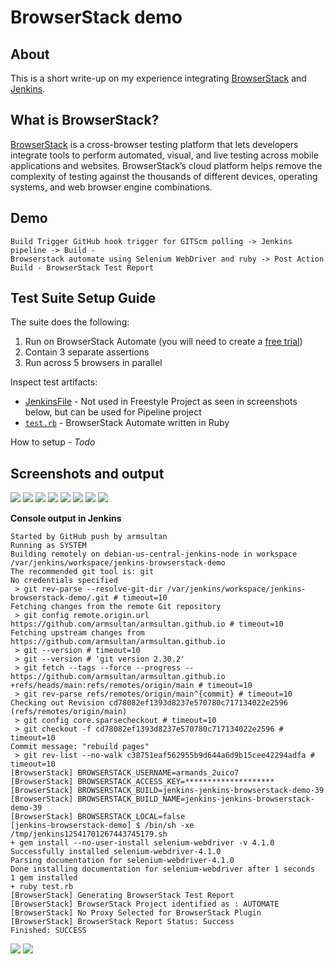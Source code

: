 # BrowserStack demo

## About 

This is a short write-up on my experience integrating
[BrowserStack](https://www.browserstack.com/) and
[Jenkins](https://www.jenkins.io/).

## What is BrowserStack?

[BrowserStack](https://www.browserstack.com/) is a cross-browser testing
platform that lets developers integrate tools to perform automated, visual, and
live testing across mobile applications and websites. BrowserStack’s cloud
platform helps remove the complexity of testing against the thousands of
different devices, operating systems, and web browser engine combinations.

## Demo 

```
Build Trigger GitHub hook trigger for GITScm polling -> Jenkins pipeline -> Build -
Browserstack automate using Selenium WebDriver and ruby -> Post Action Build - BrowserStack Test Report
```
## Test Suite Setup Guide

The suite does the following:
 1.  Run on BrowserStack Automate (you will need to create a [free trial](https://www.browserstack.com/users/sign_up))
 2.  Contain 3 separate assertions
 3.  Run across 5 browsers in parallel

Inspect test artifacts:
 * [JenkinsFile](jenkinsfile) - Not used in Freestyle Project as seen in
   screenshots below, but can be used for Pipeline project
 * [`test.rb`](test.rb) - BrowserStack Automate written in Ruby

How to setup - *Todo*

## Screenshots and output

![](media/image1.png)
![](media/image2.png)
![](media/image3.png)
![](media/image4.png)
![](media/image5.png)
![](media/image6.png)
![](media/image7.png)
![](media/image10.png)

**Console output in Jenkins**

```
Started by GitHub push by armsultan
Running as SYSTEM
Building remotely on debian-us-central-jenkins-node in workspace /var/jenkins/workspace/jenkins-browserstack-demo
The recommended git tool is: git
No credentials specified
 > git rev-parse --resolve-git-dir /var/jenkins/workspace/jenkins-browserstack-demo/.git # timeout=10
Fetching changes from the remote Git repository
 > git config remote.origin.url https://github.com/armsultan/armsultan.github.io # timeout=10
Fetching upstream changes from https://github.com/armsultan/armsultan.github.io
 > git --version # timeout=10
 > git --version # 'git version 2.30.2'
 > git fetch --tags --force --progress -- https://github.com/armsultan/armsultan.github.io +refs/heads/main:refs/remotes/origin/main # timeout=10
 > git rev-parse refs/remotes/origin/main^{commit} # timeout=10
Checking out Revision cd78082ef1393d8237e570780c717134022e2596 (refs/remotes/origin/main)
 > git config core.sparsecheckout # timeout=10
 > git checkout -f cd78082ef1393d8237e570780c717134022e2596 # timeout=10
Commit message: "rebuild pages"
 > git rev-list --no-walk c38751eaf562955b9d644a6d9b15cee42294adfa # timeout=10
[BrowserStack] BROWSERSTACK_USERNAME=armands_2uico7
[BrowserStack] BROWSERSTACK_ACCESS_KEY=********************
[BrowserStack] BROWSERSTACK_BUILD=jenkins-jenkins-browserstack-demo-39
[BrowserStack] BROWSERSTACK_BUILD_NAME=jenkins-jenkins-browserstack-demo-39
[BrowserStack] BROWSERSTACK_LOCAL=false
[jenkins-browserstack-demo] $ /bin/sh -xe /tmp/jenkins12541701267443745179.sh
+ gem install --no-user-install selenium-webdriver -v 4.1.0
Successfully installed selenium-webdriver-4.1.0
Parsing documentation for selenium-webdriver-4.1.0
Done installing documentation for selenium-webdriver after 1 seconds
1 gem installed
+ ruby test.rb
[BrowserStack] Generating BrowserStack Test Report
[BrowserStack] BrowserStack Project identified as : AUTOMATE
[BrowserStack] No Proxy Selected for BrowserStack Plugin
[BrowserStack] BrowserStack Report Status: Success
Finished: SUCCESS
```
![](media/image11.png)
![](media/image9.png)
